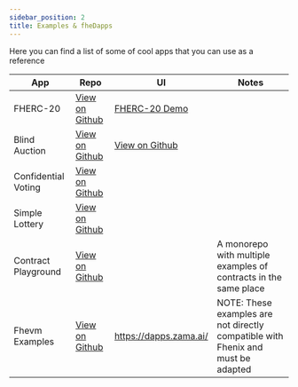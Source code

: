 ```yaml
---
sidebar_position: 2
title: Examples & fheDapps
---
```


Here you can find a list of some of cool apps that you can use as a reference

<table>
    <thead>
        <tr>
            <th>App</th>
            <th>Repo</th>
            <th>UI</th>
            <th>Notes</th>
        </tr>
    </thead>
<tbody>
<tr>
<td>FHERC-20</td>
<td><a href="https://github.com/FhenixProtocol/example-contracts/blob/master/wrapping-ERC20/WrappingERC20.sol">View on Github</a><br /></td>
<td><a href="http://fhenix-demo.pages.dev/">FHERC-20 Demo</a></td>
<td></td>
</tr>
<tr>
<td>Blind Auction</td>
<td><a href="https://github.com/FhenixProtocol/blind-auction-example">View on Github</a></td>
<td><a href="https://github.com/FhenixProtocol/blind-auction-example/tree/main/frontend">View on Github</a></td>
<td></td>
</tr>

[//]: # (<tr>)

[//]: # (<td>NFT + 128 bit key</td>)

[//]: # (<td><a href="https://github.com/FhenixProtocol/devnet-contracts/blob/main/ERC721WithKey.sol">https://github.com/FhenixProtocol/devnet-contracts/blob/main/ERC721WithKey.sol</a></td>)

[//]: # (<td></td>)

[//]: # (<td>This examples will need to be updated when using Fhenix's FHE.sol</td>)

[//]: # (</tr>)
<tr>
<td>Confidential Voting</td>
<td><a href="https://github.com/FhenixProtocol/confidential-voting">View on Github</a></td>
<td></td>
<td></td>
</tr>
<tr>
<td>Simple Lottery</td>
<td><a href="https://github.com/FhenixProtocol/example-contracts/blob/master/lottery/Lottery.sol">View on Github</a></td>
<td></td>
<td></td>
</tr>
<tr>
<td>Contract Playground</td>
<td><a href="https://github.com/FhenixProtocol/contracts-playground">View on Github</a></td>
<td></td>
<td>A monorepo with multiple examples of contracts in the same place</td>
</tr>
<tr>
<td>Fhevm Examples</td>
<td><a href="https://github.com/zama-ai/fhevm-solidity/tree/main/examples">View on Github</a></td>
<td><a href="https://dapps.zama.ai/">https://dapps.zama.ai/</a><br /></td>
<td>NOTE: These examples are not directly compatible with Fhenix and must be adapted</td>
</tr>


[//]: # (<tr>)

[//]: # (<td>NFT Event Ticket</td>)

[//]: # (<td><a href="https://github.com/FhenixProtocol/ticketing-contracts">https://github.com/FhenixProtocol/ticketing-contracts</a>)

[//]: # (<a href="https://github.com/FhenixProtocol/ticket-verifier">https://github.com/FhenixProtocol/ticket-verifier</a></td>)

[//]: # (<td><a href="https://ticket-manager.pages.dev/">https://ticket-manager.pages.dev/</a><a href="https://ticket-manager.pages.dev/?verifier=1">https://ticket-manager.pages.dev/?verifier=1</a></td>)

[//]: # (<td>This examples will need to be updated when using Fhenix's FHE.sol</td>)
[//]: # (<td>FHE.sol Operation Examples</td>)

[//]: # (<td><a href="https://github.com/FhenixProtocol/fheos/tree/master/solidity/tests/contracts">https://github.com/FhenixProtocol/fheos/tree/master/solidity/tests/contracts</a></td>)

[//]: # (<td><a href="https://github.com/FhenixProtocol/fheos/blob/master/solidity/tests/precompiles.test.ts">https://github.com/FhenixProtocol/fheos/blob/master/solidity/tests/precompiles.test.ts</a></td>)

[//]: # (<td>The UI link is for a javascript interface that uses hardhat in order to interact with the contracts</td>)

[//]: # (</tr>)
</tbody>
</table>
